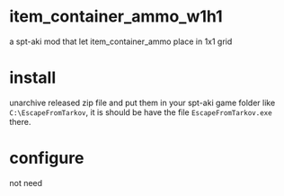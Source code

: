 # item_container_ammo_w1h1
a spt-aki mod that let item_container_ammo place in 1x1 grid

# install
unarchive released zip file and put them in your spt-aki game folder like `C:\EscapeFromTarkov`, it is should be have the file `EscapeFromTarkov.exe` there.

# configure
not need
